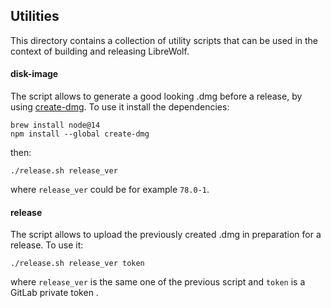 ## Utilities
This directory contains a collection of utility scripts that can be used in the context of building and releasing LibreWolf.

#### disk-image
The script allows to generate a good looking .dmg before a release, by using [create-dmg](https://github.com/sindresorhus/create-dmg).
To use it install the dependencies:
```
brew install node@14
npm install --global create-dmg
```
then:
```
./release.sh release_ver
```
where `release_ver` could be for example `78.0-1`.

#### release
The script allows to upload the previously created .dmg in preparation for a release.
To use it:
```
./release.sh release_ver token
```
where `release_ver` is the same one of the previous script and `token` is a GitLab private token .
